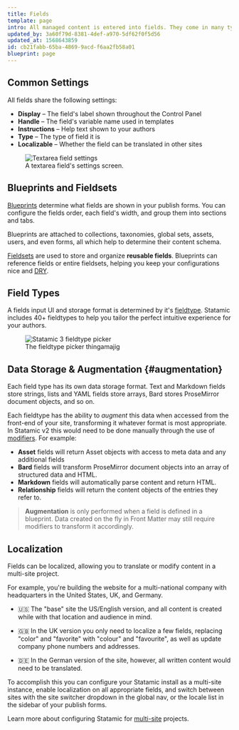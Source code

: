 ```yaml
---
title: Fields
template: page
intro: All managed content is entered into fields. They come in many types, from basic text and select boxes, to rich text fields, and image fields. Fields have common and unique settings, can be grouped into blueprints and fieldsets, and can be translated.
updated_by: 3a60f79d-8381-4def-a970-5df62f0f5d56
updated_at: 1568643859
id: cb21fabb-65ba-4869-9acd-f6aa2fb58a01
blueprint: page
---
```

## Common Settings

All fields share the following settings:

- **Display** – The field's label shown throughout the Control Panel
- **Handle** – The field's variable name used in templates
- **Instructions** – Help text shown to your authors
- **Type** – The type of field it is
- **Localizable** – Whether the field can be translated in other sites

<figure>
    <img src="/img/field-settings.png" alt="Textarea field settings">
    <figcaption>A textarea field's settings screen.</figcaption>
</figure>

## Blueprints and Fieldsets

[Blueprints](/blueprints) determine what fields are shown in your publish forms. You can configure the fields order, each field's width, and group them into sections and tabs.

Blueprints are attached to collections, taxonomies, global sets, assets, users, and even forms, all which help to determine their content schema.

[Fieldsets](/fieldsets) are used to store and organize **reusable fields**. Blueprints can reference fields or entire fieldsets, helping you keep your configurations nice and [DRY][dry].

## Field Types

A fields input UI and storage format is determined by it's [fieldtype](/fieldtypes). Statamic includes 40+ fieldtypes to help you tailor the perfect intuitive experience for your authors.

<figure>
    <img src="/img/fieldtypes.png" alt="Statamic 3 fieldtype picker">
    <figcaption>The fieldtype picker thingamajig</figcaption>
</figure>



## Data Storage & Augmentation {#augmentation}

Each field type has its own data storage format. Text and Markdown fields store strings, lists and YAML fields store arrays, Bard stores ProseMirror document objects, and so on.

Each fieldtype has the ability to _augment_ this data when accessed from the front-end of your site, transforming it whatever format is most appropriate.  In Statamic v2 this would need to be done manually through the use of [modifiers](/modifiers). For example:

- **Asset** fields will return Asset objects with access to meta data and any additional fields
- **Bard** fields will transform ProseMirror document objects into an array of structured data and HTML.
- **Markdown** fields will automatically parse content and return HTML.
- **Relationship** fields will return the content objects of the entries they refer to.

> **Augmentation** is only performed when a field is defined in a blueprint. Data created on the fly in Front Matter may still require modifiers to transform it accordingly.

## Localization

Fields can be localized, allowing you to translate or modify content in a multi-site project.

For example, you're building the website for a multi-national company with headquarters in the United States, UK, and Germany.

- 🇺🇸 The "base" site the US/English version, and all content is created while with that location and audience in mind.

- 🇬🇧 In the UK version you only need to localize a few fields, replacing "color" and "favorite" with "colour" and "favourite", as well as update company phone numbers and addresses.

- 🇩🇪 In the German version of the site, however, all written content would need to be translated.

To accomplish this you can configure your Statamic install as a multi-site instance, enable localization on all appropriate fields, and switch between sites with the site switcher dropdown in the global nav, or the locale list in the sidebar of your publish forms.

Learn more about configuring Statamic for [multi-site](/multi-site) projects.




[dry]: https://en.wikipedia.org/wiki/Don%27t_repeat_yourself